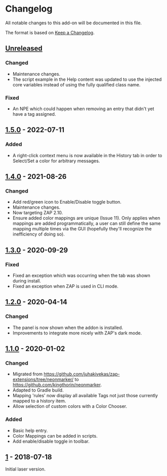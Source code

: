 # Changelog
All notable changes to this add-on will be documented in this file.

The format is based on [Keep a Changelog](https://keepachangelog.com/en/1.0.0/).

## [Unreleased]
### Changed
- Maintenance changes.
- The script example in the Help content was updated to use the injected core variables instead of using the fully qualified class name.

### Fixed
- An NPE which could happen when removing an entry that didn't yet have a tag assigned.

## [1.5.0] - 2022-07-11
### Added
- A right-click context menu is now available in the History tab in order to Select/Set a color for arbitrary messages.

## [1.4.0] - 2021-08-26

### Changed
- Add red/green icon to Enable/Disable toggle button.
- Maintenance changes.
- Now targeting ZAP 2.10.
- Ensure added color mappings are unique (Issue 11). Only applies when mappings are added programmatically, a user can still define the same mapping multiple times via the GUI (hopefully they'll recognize the inefficiency of doing so).

## [1.3.0] - 2020-09-29

### Fixed
- Fixed an exception which was occurring when the tab was shown during install.
- Fixed an exception when ZAP is used in CLI mode.

## [1.2.0] - 2020-04-14

### Changed
- The panel is now shown when the addon is installed.
- Improvements to integrate more nicely with ZAP's dark mode.

## [1.1.0] - 2020-01-02

### Changed
- Migrated from https://github.com/juhakivekas/zap-extensions/tree/neonmarker/ to https://github.com/kingthorin/neonmarker.
- Adapted to Gradle build.
- Mapping 'rules' now display all available Tags not just those currently mapped to a history item.
- Allow selection of custom colors with a Color Chooser.

### Added
- Basic help entry.
- Color Mappings can be added in scripts.
- Add enable/disable toggle in toolbar.

## [1] - 2018-07-18

Initial laser version.

[Unreleased]: https://github.com/kingthorin/neonmarker/compare/v1.5.0...HEAD
[1.5.0]: https://github.com/kingthorin/neonmarker/compare/v1.4.0...v1.5.0
[1.4.0]: https://github.com/kingthorin/neonmarker/compare/v1.3.0...v1.4.0
[1.3.0]: https://github.com/kingthorin/neonmarker/compare/v1.2.0...v1.3.0
[1.2.0]: https://github.com/kingthorin/neonmarker/compare/v1.1.0...v1.2.0
[1.1.0]: https://github.com/kingthorin/neonmarker/compare/e5d19ea50a3b8879c4e1e88fc36765635c2317de...v1.1.0
[1]: https://github.com/juhakivekas/zap-extensions/releases/tag/1
